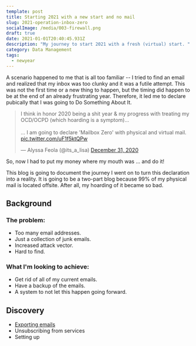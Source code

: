 ```yaml
---
template: post
title: Starting 2021 with a new start and no mail
slug: 2021-operation-inbox-zero
socialImage: /media/003-firewall.png
draft: true
date: 2021-01-01T20:40:45.931Z
description: "My journey to start 2021 with a fresh (virtual) start. "
category: Data Management
tags:
  - newyear
---
```

A scenario happened to me that is all too familiar -- I tried to find an email and realized that my inbox was too clunky and it was a futile attempt. This was not the first time or a new thing to happen, but the timing did happen to be at the end of an already frustrating year. Therefore, it led me to declare pubically that I was going to Do Something About It. 

<blockquote class="twitter-tweet"><p lang="en" dir="ltr">I think in honor 2020 being a shit year &amp; my progress with treating my OCD/OCPD (which hoarding is a symptom)... <br><br>... I am going to declare &#39;Mailbox Zero&#39; with physical and virtual mail. <a href="https://t.co/uF1f5ktQPw">pic.twitter.com/uF1f5ktQPw</a></p>&mdash; Alyssa Feola (@its_a_lisa) <a href="https://twitter.com/its_a_lisa/status/1344733460498419714?ref_src=twsrc%5Etfw">December 31, 2020</a></blockquote> <script async src="https://platform.twitter.com/widgets.js" charset="utf-8"></script>

So, now I had to put my money where my mouth was ... and do it!

This blog is going to document the journey I went on to turn this declaration into a reality. It is going to be a two-part blog because 99% of my physical mail is located offsite. After all, my hoarding of it became so bad. 

## Background
### The problem:

* Too many email addresses. 
* Just a collection of junk emails. 
* Increased attack vector.
* Hard to find. 

### What I'm looking to achieve:

* Get rid of all of my current emails.
* Have a backup of the emails.
* A system to not let this happen going forward. 

## Discovery

* [Exporting emails](https://support.google.com/accounts/answer/3024190?hl=en)
* Unsubscribing from services
* Setting up

